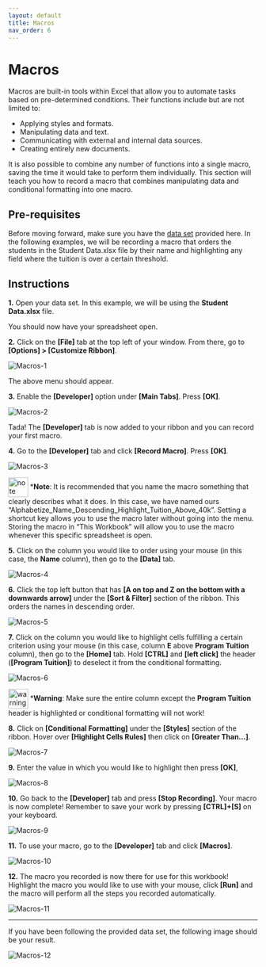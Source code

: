 ```yaml
---
layout: default
title: Macros
nav_order: 6
---
```

# Macros

Macros are built-in tools within Excel that allow you to automate tasks based on pre-determined conditions. Their functions include but are not limited to:

* Applying styles and formats.
* Manipulating data and text.
* Communicating with external and internal data sources.
* Creating entirely new documents.

It is also possible to combine any number of functions into a single macro, saving the time it would take to perform them individually. This section will teach you how to record a macro that combines manipulating data and conditional formatting into one macro.

## Pre-requisites

Before moving forward, make sure you have the [data set](https://drive.google.com/drive/folders/1MX3XusQiBKHx3X8Kf6P3lRY2Q1pZcjB9?usp=sharing) provided here. In the following examples, we will be recording a macro that orders the students in the Student Data.xlsx file by their name and highlighting any field where the tuition is over a certain threshold.

## Instructions

**1.** Open your data set. In this example, we will be using the **Student Data.xlsx** file.

You should now have your spreadsheet open.

**2.** Click on the **[File]** tab at the top left of your window. From there, go to **[Options] > [Customize Ribbon]**.

![Macros-1](https://github.com/nickluong-dev/Excel-Instruction-Guide/blob/gh-pages/assets/images/Macros-1.png?raw=true "Macros-1")

The above menu should appear.

**3.** Enable the **[Developer]** option under **[Main Tabs]**. Press **[OK]**. 

![Macros-2](https://github.com/nickluong-dev/Excel-Instruction-Guide/blob/gh-pages/assets/images/Macros-2.png?raw=true "Macros-2")

Tada! The **[Developer]** tab is now added to your ribbon and you can record your first macro.

**4.** Go to the **[Developer]** tab and click **[Record Macro]**. Press **[OK]**.

![Macros-3](https://github.com/nickluong-dev/Excel-Instruction-Guide/blob/gh-pages/assets/images/Macros-3.png?raw=true "Macros-3")

<img src="https://github.com/nickluong-dev/Excel-Instruction-Guide/blob/gh-pages/assets/images/note.png?raw=true" alt="note" width="40px" height="40px" style="vertical-align:middle;"> ***Note**: It is recommended that you name the macro something that clearly describes what it does. In this case, we have named ours “Alphabetize_Name_Descending_Highlight_Tuition_Above_40k”. Setting a shortcut key allows you to use the macro later without going into the menu. Storing the macro in “This Workbook” will allow you to use the macro whenever this specific spreadsheet is open.

**5.** Click on the column you would like to order using your mouse (in this case, the **Name** column), then go to the **[Data]** tab. 

![Macros-4](https://github.com/nickluong-dev/Excel-Instruction-Guide/blob/gh-pages/assets/images/Macros-4.png?raw=true "Macros-4")

**6.** Click the top left button that has **[A on top and Z on the bottom with a downwards arrow]** under the **[Sort & Filter]** section of the ribbon. This orders the names in descending order.

![Macros-5](https://github.com/nickluong-dev/Excel-Instruction-Guide/blob/gh-pages/assets/images/Macros-5.png?raw=true "Macros-5")

**7.** Click on the column you would like to highlight cells fulfilling a certain criterion using your mouse (in this case, column **E** above **Program Tuition** column), then go to the **[Home]** tab. Hold **[CTRL]** and **[left click]** the header (**[Program Tuition]**) to deselect it from the conditional formatting.

![Macros-6](https://github.com/nickluong-dev/Excel-Instruction-Guide/blob/gh-pages/assets/images/Macros-6.png?raw=true "Macros-6")

<img src="https://github.com/nickluong-dev/Excel-Instruction-Guide/blob/gh-pages/assets/images/warning.png?raw=true" alt="warning" width="40px" height="40px" style="vertical-align:middle;"> ***Warning**: Make sure the entire column except the **Program Tuition** header is highlighted or conditional formatting will not work!

**8.** Click on **[Conditional Formatting]** under the **[Styles]** section of the ribbon. Hover over **[Highlight Cells Rules]** then click on **[Greater Than…]**.

![Macros-7](https://github.com/nickluong-dev/Excel-Instruction-Guide/blob/gh-pages/assets/images/Macros-7.png?raw=true "Macros-7")

**9.** Enter the value in which you would like to highlight then press **[OK]**,

![Macros-8](https://github.com/nickluong-dev/Excel-Instruction-Guide/blob/gh-pages/assets/images/Macros-8.png?raw=true "Macros-8")

**10.** Go back to the **[Developer]** tab and press **[Stop Recording]**. Your macro is now complete! Remember to save your work by pressing **[CTRL]+[S]** on your keyboard.

![Macros-9](https://github.com/nickluong-dev/Excel-Instruction-Guide/blob/gh-pages/assets/images/Macros-9.png?raw=true "Macros-9")

**11.** To use your macro, go to the **[Developer]** tab and click **[Macros]**.

![Macros-10](https://github.com/nickluong-dev/Excel-Instruction-Guide/blob/gh-pages/assets/images/Macros-10.png?raw=true "Macros-10")

**12.** The macro you recorded is now there for use for this workbook! Highlight the macro you would like to use with your mouse, click **[Run]** and the macro will perform all the steps you recorded automatically.

![Macros-11](https://github.com/nickluong-dev/Excel-Instruction-Guide/blob/gh-pages/assets/images/Macros-11.png?raw=true "Macros-11")

---

If you have been following the provided data set, the following image should be your result.

![Macros-12](https://github.com/nickluong-dev/Excel-Instruction-Guide/blob/gh-pages/assets/images/Macros-12.png?raw=true "Macros-12")
